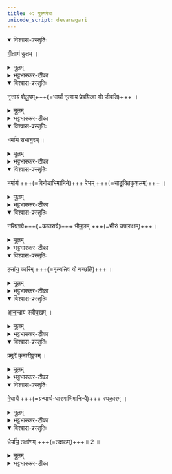 ```yaml
---
title: ०२ पुरुषमेधः  
unicode_script: devanagari
---
```



<details open><summary>विश्वास-प्रस्तुतिः</summary>

गी॒ताय॑ सू॒तम् ।
</details>

<details><summary>मूलम्</summary>

गी॒ताय॑ सू॒तम् ।
</details>

<details><summary>भट्टभास्कर-टीका</summary>

1गीताय गानाय सूतं क्षत्रियेण ब्राह्मण्यां जातं गानजीविनम् ।
</details>

<details open><summary>विश्वास-प्रस्तुतिः</summary>

नृ॒त्ताय॑ शैलू॒षम्+++(=भार्यां नृत्याय प्रेषयित्वा यो जीवति)+++ । 
</details>

<details><summary>मूलम्</summary>

नृ॒त्ताय॑ शैलू॒षम् ।
</details>

<details><summary>भट्टभास्कर-टीका</summary>

नृत्ताय शैलूषं अन्यस्मै स्वभार्याप्रदायिनं नर्तनजीविकम् ।
</details>

<details open><summary>विश्वास-प्रस्तुतिः</summary>

धर्मा॑य सभाच॒रम् ।
</details>

<details><summary>मूलम्</summary>

धर्मा॑य सभाच॒रम् ।
</details>

<details><summary>भट्टभास्कर-टीका</summary>

धर्माय सभाचरं सभायां नित्यं चरन्तं धर्मप्रवक्तारम् ।
</details>

<details open><summary>विश्वास-प्रस्तुतिः</summary>

न॒र्माय॑ +++(=विनोदाभिमानिने)+++ रे॒भम् +++(=चाटूक्तिकुशलम्)+++ । 
</details>

<details><summary>मूलम्</summary>

न॒र्माय॑ रे॒भम् ।
</details>

<details><summary>भट्टभास्कर-टीका</summary>

नर्माय रेभं मेधाविनं चाटूक्तिकुशलम् ।
</details>

<details open><summary>विश्वास-प्रस्तुतिः</summary>

नरि॑ष्ठायै+++(=कातरायै)+++ भीम॒लम् +++(=भीरुं चपलाक्षम्)+++। 
</details>

<details><summary>मूलम्</summary>

नरि॑ष्ठायै भीम॒लम् ।
</details>

<details><summary>भट्टभास्कर-टीका</summary>

नरिष्ठायै कातरायै नरतमा नरिष्ठा कातरतमा, नृषु वा तिष्ठतीति नरिष्ठा अस्वतन्त्रा कातरतमा तस्यै भीमलं भीरुं चपलाक्षमित्येके ।
</details>

<details open><summary>विश्वास-प्रस्तुतिः</summary>

हसा॑य॒ कारि॑म् +++(=नृत्यन्निव यो गच्छति)+++ । 
</details>

<details><summary>मूलम्</summary>

हसा॑य॒ कारि॑म् ।
</details>

<details><summary>भट्टभास्कर-टीका</summary>

हसाय 'स्वनहसोर्वा' इत्यप् । कारिं विकटाचारं नृत्यन्निव यो गच्छति हासयति च जनान् ।
</details>

<details open><summary>विश्वास-प्रस्तुतिः</summary>

आ॒न॒न्दाय॑ स्त्रीष॒खम् ।
</details>

<details><summary>मूलम्</summary>

आ॒न॒न्दाय॑ स्त्रीष॒खम् ।
</details>

<details><summary>भट्टभास्कर-टीका</summary>

आनन्दय प्रशस्तसुखाय स्त्रीषखं स्त्रीणां नित्यसुहृदं विटम् । छान्दसं षत्वम्
</details>

<details open><summary>विश्वास-प्रस्तुतिः</summary>

प्रमुदे॑ कुमारीपु॒त्रम् ।
</details>

<details><summary>मूलम्</summary>

प्रमुदे॑ कुमारीपु॒त्रम् ।
</details>

<details><summary>भट्टभास्कर-टीका</summary>

'प्रमुदे प्रकृष्टाय हर्षाय कुमारीपुत्रं दुहितुः पुत्रं प्रहर्ष हेतुम् ।
</details>

<details open><summary>विश्वास-प्रस्तुतिः</summary>

मे॒धायै॑ +++(=ग्रन्थार्थ-धारणाभिमानिन्यै)+++ रथका॒रम् । 
</details>

<details><summary>मूलम्</summary>

मे॒धायै॑ रथका॒रम् ।
</details>

<details><summary>भट्टभास्कर-टीका</summary>

मेधायै ग्रन्थार्थधारणशक्तायै बुद्ध्यै रथकारं रथस्य कर्तारं निपुणमतिम् ।
</details>

<details open><summary>विश्वास-प्रस्तुतिः</summary>

धैर्या॑य॒ तक्षा॑णम् +++(=तक्षकम्)+++॥ 2 ॥
</details>

<details><summary>मूलम्</summary>

धैर्या॑य॒ तक्षा॑णम् ॥2॥  
</details>

<details><summary>भट्टभास्कर-टीका</summary>

धैर्याय तक्षाणं वर्धकिं दृढघातिनम् ॥  

इति तृतीये चतुर्थे द्वितीयोऽनुवाकः ॥  

</details>

